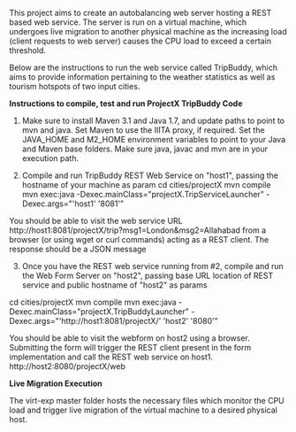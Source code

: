 This project aims to create an autobalancing web server hosting a REST based web service.
The server is run on a virtual machine, which undergoes live migration to another physical machine as the increasing load (client requests to web server) causes the CPU load to exceed a certain threshold.

Below are the instructions to run the web service called TripBuddy, which aims to provide information pertaining to the weather statistics as well as tourism hotspots of two input cities.

**Instructions to compile, test and run ProjectX TripBuddy Code**

1) Make sure to install Maven 3.1 and Java 1.7, and update paths to point to mvn and java. Set Maven to use the IIITA proxy, if required. Set the JAVA_HOME and M2_HOME environment variables to point to your Java and Maven base folders. Make sure java, javac and mvn are in your execution path.

2) Compile and run TripBuddy REST Web Service on "host1", passing the hostname of your machine as param
cd cities/projectX
mvn compile
mvn exec:java -Dexec.mainClass="projectX.TripServiceLauncher" -Dexec.args="'host1' '8081'"

You should be able to visit the web service URL http://host1:8081/projectX/trip?msg1=London&msg2=Allahabad from a browser (or using wget or curl commands) acting as a REST client. The response should be a JSON message

3) Once you have the REST web service running from #2, compile and run the Web Form Server on "host2", passing base URL location of REST service and public hostname of "host2" as params

cd cities/projectX
mvn compile
mvn exec:java -Dexec.mainClass="projectX.TripBuddyLauncher" -Dexec.args="'http://host1:8081/projectX/' 'host2' '8080'"

You should be able to visit the webform on host2 using a browser. Submitting the form will trigger the REST client present in the form implementation and call the REST web service on host1.
http://host2:8080/projectX/web

**Live Migration Execution**

The virt-exp master folder hosts the necessary files which monitor the CPU load and trigger live migration of the virtual machine to a desired physical host.


	
